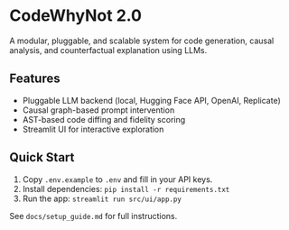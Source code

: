 # CodeWhyNot 2.0

A modular, pluggable, and scalable system for code generation, causal analysis, and counterfactual explanation using LLMs.

## Features
- Pluggable LLM backend (local, Hugging Face API, OpenAI, Replicate)
- Causal graph-based prompt intervention
- AST-based code diffing and fidelity scoring
- Streamlit UI for interactive exploration

## Quick Start
1. Copy `.env.example` to `.env` and fill in your API keys.
2. Install dependencies: `pip install -r requirements.txt`
3. Run the app: `streamlit run src/ui/app.py`

See `docs/setup_guide.md` for full instructions.
